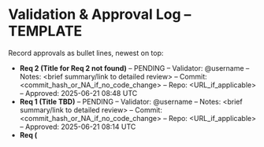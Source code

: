 # Validation & Approval Log – TEMPLATE

Record approvals as bullet lines, newest on top:

<!-- Newest on top. Add a timestamp for approvals. -->
- **Req 2 (Title for Req 2 not found)** – PENDING – Validator: @username – Notes: <brief summary/link to detailed review> – Commit: <commit_hash_or_NA_if_no_code_change> – Repo: <URL_if_applicable> – Approved: 2025-06-21 08:48 UTC
- **Req 1 (Title TBD)** – PENDING – Validator: @username – Notes: <brief summary/link to detailed review> – Commit: <commit_hash_or_NA_if_no_code_change> – Repo: <URL_if_applicable> – Approved: 2025-06-21 08:14 UTC
- **Req <id> (<Title from Requirements Doc>)** – PENDING – Validator: @username – Notes: <brief summary/link to detailed review> – Commit: <commit_hash_or_NA_if_no_code_change> – Repo: <URL_if_applicable> – Approved: YYYY-MM-DD HH:MM UTC
- [x] **Req ID 3 #Current active requirement ID (integer). This points to the Nth requirement in PROJECT_REQUIREMENTS.md or a specific req-ID.** – Approved by Validator at 2025-06-21 10:11:47 UTC
- [x] **Req ID 1** – Approved by Validator at 2025-06-21 10:30:46 UTC
